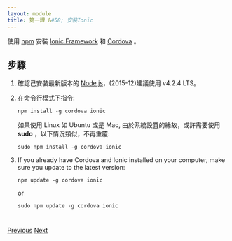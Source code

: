```yaml
---
layout: module
title: 第一課 &#58; 安裝Ionic
---
```

使用 [npm](https://www.npmjs.com/) 安裝 [Ionic Framework](http://ionicframework.com/) 和 [Cordova](http://cordova.apache.org/) 。

## 步驟

1. 確認己安裝最新版本的 [Node.js](http://nodejs.org/)，(2015-12)建議使用 v4.2.4 LTS。

1. 在命令行模式下指令:

    ```
    npm install -g cordova ionic
    ```

    如果使用 Linux 如 Ubuntu 或是 Mac, 由於系統設罝的緣故，或許需要使用 **sudo** ，以下情況類似，不再重覆:

    ```
    sudo npm install -g cordova ionic
    ```

1. If you already have Cordova and Ionic installed on your computer, make sure you update to the latest version:

    ```
    npm update -g cordova ionic
    ```

    or

    ```
    sudo npm update -g cordova ionic
    ```

<div class="row" style="margin-top:40px;">
<div class="col-sm-12">
<a href="index.html" class="btn btn-default"><i class="glyphicon glyphicon-chevron-left"></i> 
Previous</a>
<a href="start-node-server.html" class="btn btn-default pull-right">Next <i class="glyphicon 
glyphicon-chevron-right"></i></a>
</div>
</div>